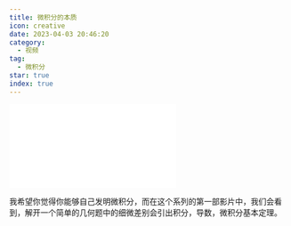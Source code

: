 ```yaml
---
title: 微积分的本质
icon: creative
date: 2023-04-03 20:46:20
category:
  - 视频
tag:
  - 微积分
star: true
index: true
---
```



<div class="video-container">
  <iframe src="//player.bilibili.com/player.html?aid=782039846&bvid=BV1524y15736&cid=1081805098&page=1" scrolling="no" border="0" frameborder="no" framespacing="0" allowfullscreen="true"> </iframe>
</div>

我希望你觉得你能够自己发明微积分，而在这个系列的第一部影片中，我们会看到，解开一个简单的几何题中的细微差别会引出积分，导数，微积分基本定理。

